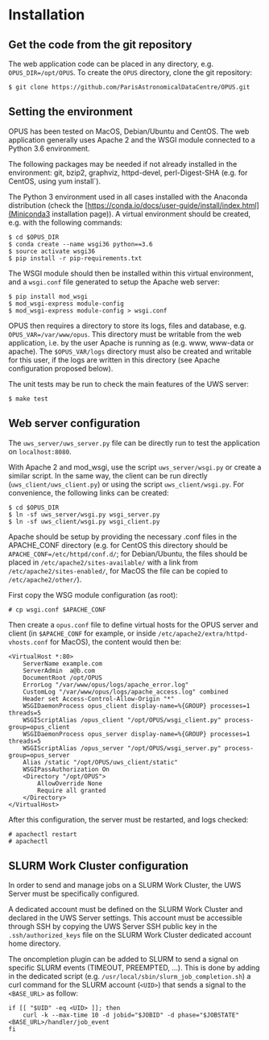 
Installation
============

Get the code from the git repository
------------------------------------
The web application code can be placed in any directory, e.g. `OPUS_DIR=/opt/OPUS`. To create the `OPUS` directory, clone the git repository:

    $ git clone https://github.com/ParisAstronomicalDataCentre/OPUS.git

Setting the environment
-----------------------

OPUS has been tested on MacOS, Debian/Ubuntu and CentOS. The web application generally uses Apache 2 
and the WSGI module connected to a Python 3.6 environment.

The following packages may be needed if not already installed in the environment: git, bzip2, graphviz, httpd-devel, 
perl-Digest-SHA (e.g. for CentOS, using yum install`).

The Python 3 environment used in all cases installed with the Anaconda distribution (check the [https://conda.io/docs/user-guide/install/index.html](Miniconda3 
installation page)). A virtual environment should be created, e.g. with the following commands:

    $ cd $OPUS_DIR
    $ conda create --name wsgi36 python==3.6
    $ source activate wsgi36
    $ pip install -r pip-requirements.txt
    
The WSGI module should then be installed within this virtual environment, and a `wsgi.conf` file generated to setup the
 Apache web server:
    
    $ pip install mod_wsgi
    $ mod_wsgi-express module-config
    $ mod_wsgi-express module-config > wsgi.conf

OPUS then requires a directory to store its logs, files and database, e.g. `OPUS_VAR=/var/www/opus`. This directory 
must be writable from the web application, i.e. by the user Apache is running as (e.g. www, www-data or apache).
The `$OPUS_VAR/logs` directory must also be created and writable for this user, if the logs are written in this 
directory (see Apache configuration proposed below).
    
The unit tests may be run to check the main features of the UWS server:

    $ make test

Web server configuration
------------------------

The `uws_server/uws_server.py` file  can be directly run to test the application on
`localhost:8080`. 

With Apache 2 and mod_wsgi, use the script `uws_server/wsgi.py` or create a similar script. In the 
same way, the client can be run directly (`uws_client/uws_client.py`) or using the script `uws_client/wsgi.py`. For 
convenience, the following links can be created:

    $ cd $OPUS_DIR
    $ ln -sf uws_server/wsgi.py wsgi_server.py
    $ ln -sf uws_client/wsgi.py wsgi_client.py

Apache should be setup by providing the necessary .conf files in the APACHE_CONF directory (e.g. for CentOS this 
directory should be `APACHE_CONF=/etc/httpd/conf.d/`; for Debian/Ubuntu, the files should be placed in 
`/etc/apache2/sites-available/` with a link from `/etc/apache2/sites-enabled/`, for MacOS the file can be copied 
to `/etc/apache2/other/`). 

First copy the WSG module configuration (as root):

    # cp wsgi.conf $APACHE_CONF

Then create a `opus.conf` file to define virtual hosts for the OPUS server and client (in `$APACHE_CONF` for example, 
or inside `/etc/apache2/extra/httpd-vhosts.conf` for MacOS), the content would then be:

    <VirtualHost *:80>
        ServerName example.com
        ServerAdmin  a@b.com
        DocumentRoot /opt/OPUS
        ErrorLog "/var/www/opus/logs/apache_error.log"
        CustomLog "/var/www/opus/logs/apache_access.log" combined
        Header set Access-Control-Allow-Origin "*"
        WSGIDaemonProcess opus_client display-name=%{GROUP} processes=1 threads=5
        WSGIScriptAlias /opus_client "/opt/OPUS/wsgi_client.py" process-group=opus_client
        WSGIDaemonProcess opus_server display-name=%{GROUP} processes=1 threads=5
        WSGIScriptAlias /opus_server "/opt/OPUS/wsgi_server.py" process-group=opus_server
        Alias /static "/opt/OPUS/uws_client/static"
        WSGIPassAuthorization On
        <Directory "/opt/OPUS">
            AllowOverride None
            Require all granted
        </Directory>
    </VirtualHost>


After this configuration, the server must be restarted, and logs checked:

    # apachectl restart
    # apachectl


SLURM Work Cluster configuration
--------------------------------

In order to send and manage jobs on a SLURM Work Cluster, the UWS Server must be specifically configured.

A dedicated account must be defined on the SLURM Work Cluster and declared in the UWS Server settings. This account 
must be accessible through SSH by copying the UWS Server SSH public key in the `.ssh/authorized_keys` file on the 
SLURM Work Cluster dedicated account home directory.

The oncompletion plugin can be added to SLURM to send a signal on specific SLURM events (TIMEOUT, PREEMPTED, ...). 
This is done by adding in the dedicated script (e.g. `/usr/local/sbin/slurm_job_completion.sh`) a curl command for 
the SLURM account (`<UID>`) that sends a signal to the `<BASE_URL>` as follow:

    if [[ "$UID" -eq <UID> ]]; then
        curl -k --max-time 10 -d jobid="$JOBID" -d phase="$JOBSTATE" <BASE_URL>/handler/job_event
    fi

